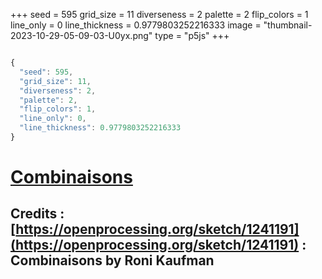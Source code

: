 +++
seed = 595
grid_size = 11
diverseness = 2
palette = 2
flip_colors = 1
line_only = 0
line_thickness = 0.9779803252216333
image = "thumbnail-2023-10-29-05-09-03-U0yx.png"
type = "p5js"
+++


~~~javascript

{
  "seed": 595,
  "grid_size": 11,
  "diverseness": 2,
  "palette": 2,
  "flip_colors": 1,
  "line_only": 0,
  "line_thickness": 0.9779803252216333
}

~~~




# [Combinaisons](https://openprocessing.org/sketch/2065396)
## Credits : [https://openprocessing.org/sketch/1241191](https://openprocessing.org/sketch/1241191) : Combinaisons by Roni Kaufman



